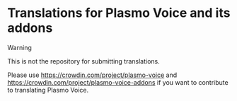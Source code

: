 # Translations for Plasmo Voice and its addons

> [!WARNING]  
> This is not the repository for submitting translations.
>
> Please use https://crowdin.com/project/plasmo-voice and https://crowdin.com/project/plasmo-voice-addons if you want to contribute to translating Plasmo Voice.
